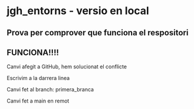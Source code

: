# jgh_entorns - versio en local
## Prova per comprover que funciona el respositori
## FUNCIONA!!!!


Canvi afegit a GitHub, hem solucionat el conflicte

Escrivim a la darrera linea


Canvi fet al branch: primera_branca

Canvi fet a main en remot
